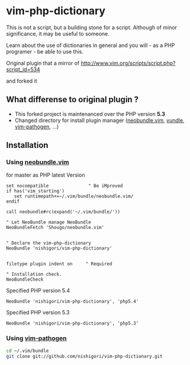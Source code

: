 vim-php-dictionary
==================

This is not a script, but a building stone for a script.
Although of minor significance, it may be useful to someone.

Learn about the use of dictionaries in general and you will - as a PHP programer - be able to use this.

Original plugin that a mirror of http://www.vim.org/scripts/script.php?script_id=534

and forked it

What differense to original plugin ?
------------------------------------

* This forked project is maintenanced over the PHP version **5.3**
* Changed directory for install plugin manager ([neobundle.vim][], [vundle][], [vim-pathogen][], ...)

Installation
------------

### Using [neobundle.vim][]

for master as PHP latest Version

```vim
set nocompatible               " Be iMproved
if has('vim_starting')
   set runtimepath+=~/.vim/bundle/neobundle.vim/
endif

call neobundle#rc(expand('~/.vim/bundle/'))

" Let NeoBundle manage NeoBundle
NeoBundleFetch 'Shougo/neobundle.vim'


" Declare the vim-php-dictionary
NeoBundle 'nishigori/vim-php-dictionary'


filetype plugin indent on     " Required

" Installation check.
NeoBundleCheck
```

Specified PHP version 5.4

```vim
NeoBundle 'nishigori/vim-php-dictionary', 'php5.4'
```

Specified PHP version 5.3

```vim
NeoBundle 'nishigori/vim-php-dictionary', 'php5.3'
```

### Using [vim-pathogen][]

```sh
cd ~/.vim/bundle
git clone git://github.com/nishigori/vim-php-dictionary.git
```

[neobundle.vim]:    https://github.com/Shougo/neobundle.vim
[vundle]:           https://github.com/gmarik/vundle
[vim-pathogen]:     https://github.com/tpope/vim-pathogen

